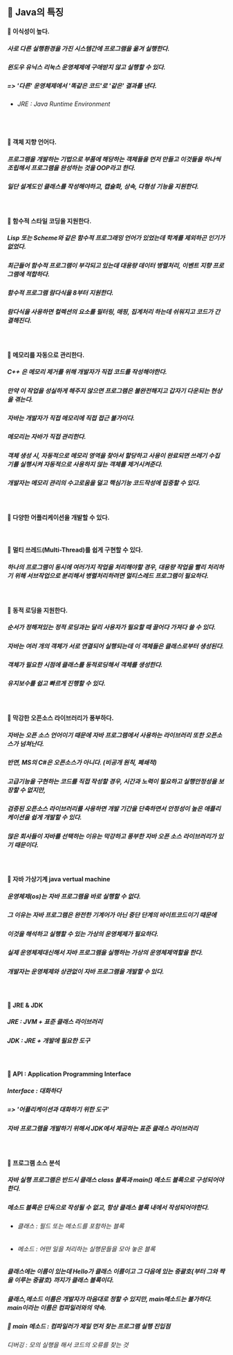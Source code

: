 ## :pushpin: Java의 특징
#### :round_pushpin: 이식성이 높다.
##### 사로 다른 실행환경을 가진 시스템간에 프로그램을 옮겨 실행한다.
##### 윈도우 유닉스 리눅스 운영체제에 구애받지 않고 실행할 수 있다. 
##### => '다른' 운영체제에서 '똑같은 코드'로 '같은' 결과를 낸다.
* ###### JRE : Java Runtime Environment

<br>

#### :round_pushpin: 객체 지향 언어다.
##### 프로그램을 개발하는 기법으로 부품에 해당하는 객체들을 먼저 만들고 이것들을 하나씩 조립해서 프로그램을 완성하는 것을 OOP라고 한다.
##### 일단 설계도인 클래스를 작성해야하고, 캡슐화, 상속, 다형성 기능을 지원한다.

<br>

#### :round_pushpin: 함수적 스타일 코딩을 지원한다.
##### Lisp 또는 Scheme와 같은 함수적 프로그래밍 언어가 있었는데 학계를 제외하곤 인기가 없었다. 
##### 최근들어 함수적 프로그램이 부각되고 있는데 대용량 데이터 병렬처리, 이벤트 지향 프로그램에 적합하다.
##### 함수적 프로그램 람다식을 8부터 지원한다.
##### 람다식을 사용하면 컬렉션의 요소를 필터링, 매핑, 집계처리 하는데 쉬워지고 코드가 간결해진다.

<br>

#### :round_pushpin: 메모리를 자동으로 관리한다. 
##### C++ 은 메모리 제거를 위해 개발자가 직접 코드를 작성해야한다.
##### 만약 이 작업을 성실하게 해주지 않으면 프로그램은 불완전해지고 갑자기 다운되는 현상을 겪는다.
##### 자바는 개발자가 직접 메모리에 직접 접근 불가이다. 
##### 메모리는 자바가 직접 관리한다.
##### 객체 생성 시, 자동적으로 메모리 영역을 찾아서 할당하고 사용이 완료되면 쓰레기 수집기를 실행시켜 자동적으로 사용하지 않는 객체를 제거시켜준다.
##### 개발자는 메모리 관리의 수고로움을 덜고 핵심기능 코드작성에 집중할 수 있다.

<br>

#### :round_pushpin: 다양한 어플리케이션을 개발할 수 있다.

<br>

#### :round_pushpin: 멀티 쓰레드(Multi-Thread)를 쉽게 구현할 수 있다.
##### 하나의 프로그램이 동시에 여러가지 작업을 처리해야할 경우, 대용량 작업을 빨리 처리하기 위해 서브작업으로 분리해서 병렬처리하려면 멀티스레드 프로그램이 필요하다.

<br>

#### :round_pushpin: 동적 로딩을 지원한다.
##### 순서가 정해져있는 정적 로딩과는 달리 사용자가 필요할 때 끌어다 가져다 쓸 수 있다.
##### 자바는 여러 개의 객체가 서로 연결되어 실행되는데 이 객체들은 클래스로부터 생성된다.
##### 객체가 필요한 시점에 클래스를 동적로딩해서 객체를 생성한다.
##### 유지보수를 쉽고 빠르게 진행할 수 있다.

<br>

#### :round_pushpin: 막강한 오픈소스 라이브러리가 풍부하다.
##### 자바는 오픈 소스 언어이기 때문에 자바 프로그램에서 사용하는 라이브러리 또한 오픈소스가 넘쳐난다.
##### 반면, MS의 C#은 오픈소스가 아니다. (비공개 원칙, 폐쇄적)
##### 고급기능을 구현하는 코드를 직접 작성할 경우, 시간과 노력이 필요하고 실행안정성을 보장할 수 없지만, 
##### 검증된 오픈소스 라이브러리를 사용하면 개발 기간을 단축하면서 안정성이 높은 애플리케이션을 쉽게 개발할 수 있다.
##### 많은 회사들이 자바를 선택하는 이유는 막강하고 풍부한 자바 오픈 소스 라이브러리가 있기 때문이다.

<br>

#### :round_pushpin: 자바 가상기계 java vertual machine
##### 운영체제(os)는 자바 프로그램을 바로 실행할 수 없다. 
##### 그 이유는 자바 프로그램은 완전한 기계어가 아닌 중단 단계의 바이트코드이기 때문에
##### 이것을 해석하고 실행할 수 있는 가상의 운영체제가 필요하다. 
##### 실제 운영체제대신해서 자바 프로그램을 실행하는 가상의 운영체제역할을 한다.
##### 개발자는 운영체제와 상관없이 자바 프로그램을 개발할 수 있다.

<br>

#### :triangular_flag_on_post: JRE & JDK
##### JRE : JVM + 표준 클래스 라이브러리
##### JDK : JRE + 개발에 필요한 도구

<br>

#### :triangular_flag_on_post: API : Application Programming Interface
#####     ***Interface*** : 대화하다
##### => '어플리케이션과 대화하기 위한 도구'
##### 자바 프로그램을 개발하기 위해서 JDK에서 제공하는 표준 클래스 라이브러리

<br>

#### :triangular_flag_on_post: 프로그램 소스 분석
##### 자바 실행 프로그램은 반드시 클래스 class 블록과 main() 메소드 블록으로 구성되어야한다.
##### 메소드 블록은 단독으로 작성될 수 없고, 항상 클래스 블록 내에서 작성되어야한다. 
* ###### 클래스 : 필드 또는 메소드를 포함하는 블록
* ###### 메소드 : 어떤 일을 처리하는 실행문들을 모아 놓은 블록
##### 클래스에는 이름이 있는데 Hello가 클래스 이름이고 그 다음에 있는 중괄호{부터 그와 짝을 이루는 중괄호} 까지가 클래스 블록이다.
##### 클래스,메소드 이름은 개발자가 마음대로 정할 수 있지만, main메소드는 불가하다. main이라는 이름은 컴파일러와의 약속.
  #####   :triangular_flag_on_post: main 메소드 : 컴파일러가 제일 먼저 찾는 프로그램 실행 진입점 
  ######    디버깅 : 모의 실행을 해서 코드의 오류를 찾는 것 

